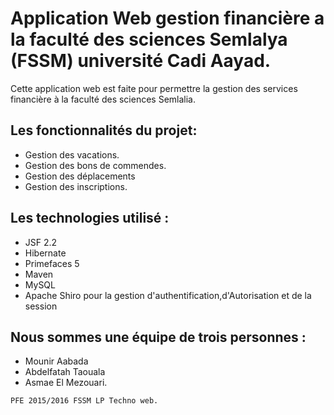 # Application Web gestion financière a la faculté des sciences Semlalya (FSSM) université Cadi Aayad.

Cette application web est faite pour permettre la gestion des services financière à la faculté des sciences Semlalia.

## Les fonctionnalités du projet:

* Gestion des vacations.
* Gestion des bons de commendes.
* Gestion des déplacements 
* Gestion des inscriptions.

## Les technologies utilisé  :

* JSF 2.2
* Hibernate
* Primefaces 5
* Maven
* MySQL
* Apache Shiro pour la gestion d'authentification,d'Autorisation et de la session

## Nous sommes une équipe de trois personnes :

* Mounir Aabada
* Abdelfatah Taouala
* Asmae El Mezouari.



```
PFE 2015/2016 FSSM LP Techno web.
```

